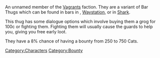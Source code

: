 An unnamed member of the [Vagrants](03%20-%20Projects%20&%20Wikis/Kenshi/Kenshi%20Wiki/Kenshi%20Wiki%20Template/Vagrants.md "wikilink") faction. They
are a variant of Bar Thugs which can be found in bars in [](The_Hub.md), [Waystation](Waystation.md "wikilink"), or in
[Shark](Shark.md "wikilink").

This thug has some dialogue options which involve buying them a grog for
100c or fighting them. Fighting them will usually cause the guards to
help you, giving you free early loot.

They have a 8% chance of having a bounty from 250 to 750 Cats.

[Category:Characters](Category:Characters "wikilink")
[Category:Bounty](Category:Bounty "wikilink")